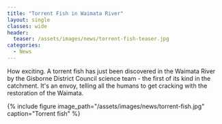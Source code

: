 ```yaml
---
title: "Torrent Fish in Waimata River"
layout: single
classes: wide
header:
  teaser: /assets/images/news/torrent-fish-teaser.jpg
categories:
  - News
---
```


How exciting. A torrent fish has just been discovered in the Waimata River by the Gisborne District Council science team - the first of its kind in the catchment. It's an envoy, telling all the humans to get cracking with the restoration of the Waimata.

{% include figure image_path="/assets/images/news/torrent-fish.jpg" caption="Torrent fish" %}
